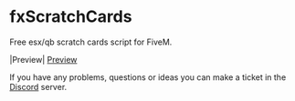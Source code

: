 # fxScratchCards

Free esx/qb scratch cards script for FiveM.

|Preview| [Preview]()

If you have any problems, questions or ideas you can make a ticket in the [Discord](https://discord.com/invite/5UZfvsbHHK) server.
